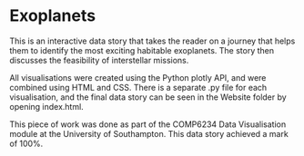 # Exoplanets
This is an interactive data story that takes the reader on a journey that helps them to identify the most exciting habitable exoplanets. The story then discusses the feasibility of interstellar missions.

All visualisations were created using the Python plotly API, and were combined using HTML and CSS. There is a separate .py file for each visualisation, and the final data story can be seen in the Website folder by opening index.html.

This piece of work was done as part of the COMP6234 Data Visualisation module at the University of Southampton. This data story achieved a mark of 100%.
